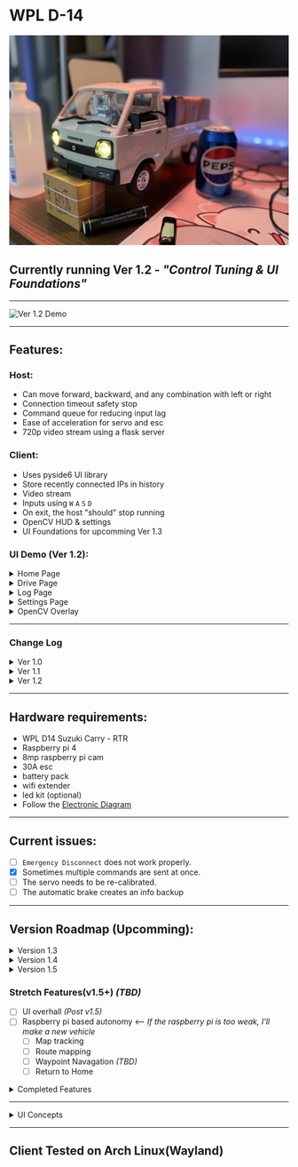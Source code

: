 # WPL D-14 
![Modified WPL D-14 Host](D-14-Mod.jpg)

## Currently running Ver 1.2 - *"Control Tuning & UI Foundations"*

---

![Ver 1.2 Demo](Diagrams-Concepts/Ver-1-2/DemoV1-2.gif)

---
## Features:
### Host:
- Can move forward, backward, and any combination with left or right
- Connection timeout safety stop
- Command queue for reducing input lag
- Ease of acceleration for servo and esc
- 720p video stream using a flask server

### Client:
- Uses pyside6 UI library
- Store recently connected IPs in history
- Video stream
- Inputs using `W` `A` `S` `D`
- On exit, the host "should" stop running
- OpenCV HUD & settings
- UI Foundations for upcomming Ver 1.3

### UI Demo (Ver 1.2):
<details>

<summary>Home Page</summary>

![Home Page Ver 1.2](Diagrams-Concepts/Ver-1-2/HomePageV1-2.gif)

</details>

<details>

<summary>Drive Page</summary>

![Drive Page Ver 1.2](Diagrams-Concepts/Ver-1-2/DrivePageV1-2.gif)

</details>

<details>

<summary>Log Page</summary>

![Log Page Ver 1.2](Diagrams-Concepts/Ver-1-2/LogPageV1-2.gif)

</details>

<details>

<summary>Settings Page</summary>

![Settings Page Ver 1.2](Diagrams-Concepts/Ver-1-2/SettingsPageV1-2.gif)

</details>

<details>

<summary>OpenCV Overlay</summary>

![OpenCV Overlay Ver 1.2](Diagrams-Concepts/Ver-1-2/CvOverlayV1-2.gif)

</details>

---

### Change Log

<details>

<summary>Ver 1.0</summary>

#### Ver 1.0

##### Host:
- Can move forward, backward, and any combination with left or right.
- Connection timeout safety stop.
- Command queue for reducing input lag.
- Ease of acceleration for servo and esc.
- 720p video stream using a flask server.

##### Client
- Uses pyside6 UI library.
- Store recently connected IPs in history.
- Video stream.
- Inputs using `W` `A` `S` `D` `SPACE BAR`.
- On exit, the host "should" stop running.

##### UI Demo (Ver 1.0):
<details>

<summary>Home Page</summary>

![Home Page Ver 1.0](Diagrams-Concepts/Ver-1-0/HomePageV1-0.png)

</details>

<details>

<summary>Drive Page</summary>

![Drive Page Ver 1.0](Diagrams-Concepts/Ver-1-0/DrivePageV1-0.png)

</details>

<details>

<summary>Settings Page</summary>

![Settings Page Ver 1.0](Diagrams-Concepts/Ver-1-0/SettingsPageV1-0.png)

</details>


---

</details>

<details>

<summary>Ver 1.1</summary>

#### Ver 1.1

##### Host:
- Switched to UDP communication.
- Added a `"BRAKE"` command.
- Basic command spike detection algorithm .
- `"DISCONNECT"` command *potential fix*.

##### Client
- `SPACE BAR` input added for brake.
- [openCV-testing iteration 04](Client-Side/openCV-testing/README.md) implemented & refactored.
- OpenCv settings menu added with overlay toggles.
- Added rough obstacle collision warning/automatic brake.
- Added error popups.
- Added loading cursor for host connection.
- Removed *debug* print statements.

##### UI Demo (Ver 1.1):
<details>

<summary>Home Page</summary>

![Home Page Ver 1.1](Diagrams-Concepts/Ver-1-1/HomePageV1-1.png)

</details>

<details>

<summary>Drive Page</summary>

![Drive Page Ver 1.1](Diagrams-Concepts/Ver-1-1/DrivePageV1-1.png)

</details>

<details>

<summary>Settings Page</summary>

![Settings Page Ver 1.1](Diagrams-Concepts/Ver-1-1/SettingsPageV1-1.png)

</details>

<details>

<summary>OpenCV Overlay</summary>

![OpenCV Overlay Ver 1.1](Diagrams-Concepts/Ver-1-1/CvOverlayV1-1.png)

</details>

---

</details>

<details>

<summary>Ver 1.2</summary>

#### Ver 1.2 - "Control Tuning & UI Foundations"

##### Host:
- No new changes.

##### Client
- Added multiple new UI Elements demonstrated in [ui-prototypes Ver 1.2](Client-Side/ui-prototypes/README.md).
    - `Project Info Widget`
    - `General Logs Widget`
    - `Speedometer Widget`
    - `Steer Angle Widget`
    - `PRND Selector Widget`
    - `DriveAssist Alert Widget`
    - `System Log Page`
    - `Vehicle Calibration Widget`
    - `Settings Description Widget`
- Added a new custom boot screen animation
- General UI Fixes and Tweaks for consistancy. 

##### UI Demo (Ver 1.2):
<details>

<summary>Home Page</summary>

![Home Page Ver 1.2](Diagrams-Concepts/Ver-1-2/HomePageV1-2.gif)

</details>

<details>

<summary>Drive Page</summary>

![Drive Page Ver 1.2](Diagrams-Concepts/Ver-1-2/DrivePageV1-2.gif)

</details>

<details>

<summary>Log Page</summary>

![Log Page Ver 1.2](Diagrams-Concepts/Ver-1-2/LogPageV1-2.gif)

</details>

<details>

<summary>Settings Page</summary>

![Settings Page Ver 1.2](Diagrams-Concepts/Ver-1-2/SettingsPageV1-2.gif)

</details>

<details>

<summary>OpenCV Overlay</summary>

![OpenCV Overlay Ver 1.2](Diagrams-Concepts/Ver-1-2/CvOverlayV1-2.gif)

</details>

---

</details>

---

## Hardware requirements:
- WPL D14 Suzuki Carry - RTR
- Raspberry pi 4
- 8mp raspberry pi cam
- 30A esc
- battery pack
- wifi extender
- led kit (optional)
- Follow the [Electronic Diagram](Diagrams-Concepts/D-14-Electronic-Diagram.pdf)

---

## Current issues:
- [ ] `Emergency Disconnect` does not work properly.
- [x] Sometimes multiple commands are sent at once.
- [ ] The servo needs to be re-calibrated.
- [ ] The automatic brake creates an info backup

---

## Version Roadmap **(Upcomming)**:
<details>

<summary>Version 1.3</summary>

### Version 1.3 – “Control System & Communication Layer”
- [x] Drive model *(HOST)*
- [x] Client-Host communication & verification
- [x] Acceleration curves *(CLIENT)*
- [x] Vehicle status info *(CLIENT)*
- [ ] Application packaging
- [x] Client-Host logging

</details>

<details>

<summary>Version 1.4</summary>

### Version 1.4 – “Intelligent Perception Update”
 - [ ] Integrate MiDaS depth estimation for floor & obstacle awareness
 - [ ] Use MiDaS depth to improve obstacle detection & safety logic
 ...

 </details>

<details>

<summary>Version 1.5</summary>

### Version 1.5 – “Autonomy Foundations”
- [ ] Add Kalman-filtered path following (auto-drive down a detected path/auto cruise control)
- [ ] Add basic AI behavior tree or rule-based autonomy modes
...

</details>

### Stretch Features(v1.5+) *(TBD)*
- [ ] UI overhall *(Post v1.5)*
- [ ] Raspberry pi based autonomy <-- *If the raspberry pi is too weak, I'll make a new vehicle*
    - [ ] Map tracking
    - [ ] Route mapping
    - [ ] Waypoint Navagation *(TBD)*
    - [ ] Return to Home

<details>

<summary>Completed Features</summary>

- [x] Parking brake **(Ver 1.1)**
- [x] Hardware modifications to cool the raspberry pi
- [X] Upgraded to Raspberry pi 4 (4gb)
- [x] Path detection (opencv) **(Ver 1.1)**
- [x] Reduced input lag **(Ver 1.1)**
- [x] Error popups for critical issues **(Ver 1.1)**
- [x] Framework for steering and max throttle tuning on the `settings` page **(Ver 1.2)**
- [X] UI design consistency **(Ver 1.2)**
- [x] Add UI element foundations for *Ver 1.3* **(Ver 1.2)**
- [x] Upgrade `settings` page **(Ver 1.2)**
- [x] Created the front-end for the `log` page **(Ver 1.2)**

</details>

---

<details>

<summary>UI Concepts</summary>

- [UI Preview V 1.0](Diagrams-Concepts/DriveCore-Ver-1-1.pdf)
- [UI Preview V1.2](Diagrams-Concepts/DriveCore-Ver-1-2.pdf)

</details>

---

## Client Tested on Arch Linux(Wayland)